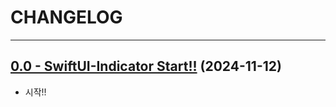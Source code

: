 # CHANGELOG

-----

## [0.0 -  SwiftUI-Indicator Start!!](https://github.com/sanggab/swiftui-indicator/releases/tag/0.0) (2024-11-12)
* 시작!!
